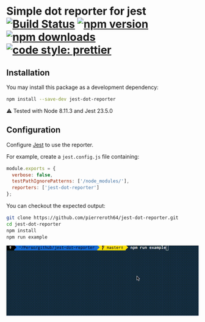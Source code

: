 # Simple dot reporter for jest [![Build Status](https://travis-ci.org/pierreroth64/jest-dot-reporter.svg?branch=master)](https://travis-ci.org/pierreroth64/jest-dot-reporter) [![npm version](https://badge.fury.io/js/jest-dot-reporter.svg)](https://badge.fury.io/js/jest-dot-reporter) [![npm downloads](https://img.shields.io/npm/dm/jest-dot-reporter.svg?style=flat-square)](https://www.npmjs.com/package/jest-dot-reporter) [![code style: prettier](https://img.shields.io/badge/code_style-prettier-ff69b4.svg?style=flat-square)](https://github.com/prettier/prettier)

## Installation

You may install this package as a development dependency:

```bash
npm install --save-dev jest-dot-reporter
```

⚠ Tested with Node 8.11.3 and Jest 23.5.0

## Configuration

Configure [Jest](https://facebook.github.io/jest/docs/en/configuration.html) to use the reporter.

For example, create a `jest.config.js` file containing:

```javascript
module.exports = {
  verbose: false,
  testPathIgnorePatterns: ['/node_modules/'],
  reporters: ['jest-dot-reporter']
};
```

You can checkout the expected output:

```bash
git clone https://github.com/pierreroth64/jest-dot-reporter.git
cd jest-dot-reporter
npm install
npm run example
```

![Test run](./example/dot.gif?raw=true 'Test run')
